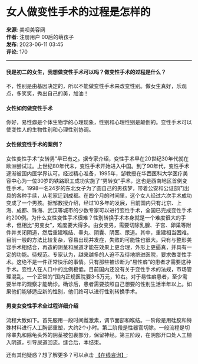# 女人做变性手术的过程是怎样的

**来源**: 美呗美容网  
**作者**: 注册用户 00后的萌孩子  
**发布**: 2023-06-11 03:45  
**评论**: 170  

---

#### 我是初二的女生，我想做变性手术可以吗？做变性手术的过程是什么？

不，性别是由基因决定的，所以不能做变性手术来改变性别。做女生真好，乐观点，多笑笑，秀出自己的美，加油！

#### 女性如何做变性手术

你好，易性癖是个体生物学的心理现象，性别和心理性别是颠倒的。变性手术可以使变性人的生物性别和心理性别协调。

#### 女性做变性手术的案例？

女性变性手术“女转男”早已有之。据专家介绍，变性手术早在20世纪30年代就在欧洲尝试过。上世纪80年代末，变性手术开始进入中国。到了90年代，变性手术逐渐被国内医学界认可。经过精心准备，1995年，邹教授在华西医科大学医疗美容中心为一位30岁的铁路职工成功实施了“男转女”手术，这也是西南地区首例变性手术。1998一名24岁的东北女子为了圆自己的男孩梦，带着公安和公证部门出具的各种手续，从老家迁到成都。在四个月的时间里，这个女人经过六次手术成功变成了一个男孩。据邹教授介绍，经过10多年的发展，目前国内只有北京、上海、成都、珠海、武汉等城市的少数专家可以进行变性手术，全国已完成变性手术约200例。为什么女性变性手术很难？性别转换手术本身就是一个难度很大的手术，但相比“男变女”，难度要大得多。由女变男，需要切除乳腺、子宫、卵巢等附件并关闭阴道，然后重建喉结、睾丸、阴囊、阴茎、尿道。其中，重建相当困难。目前一般的方法比较复杂，容易出现并发症，失败的可能性也很大。只有与整形美容手术相结合，再造的阴茎和尿道才能在效果上更合理，外形上更逼真，并具有一定的功能。待规范。专家认为，越来越多的人迫不及待地挤进医院，要求做变性手术。这绝不是一件正常快乐的事情。只有那些被诊断为“易性癖”的患者才需要这种手术。变性人在人口中的比例极低。目前国内还没有关于变性手术的法规，市场管理混乱。一个正常的“国内正规医院要3-5万元，10右。对于易性癖患者，至少需要半年的观察才能确诊。确诊后，患者需要按照自己想要的性别生活半年以上。如果他们能够适应新的性别，他们终可以进行性别转换手术。

#### 男变女变性手术全过程详细介绍

流程大致如下。首先服用一段时间雌激素，调节面部和喉结。一阶段是用硅胶和特殊材料进行人工胸部重塑，大约2个小时。第二阶段是性器官切除。一般流程是切除睾丸和除龟头外的阴茎被包裹部分，保留神经。第三阶段，在阴部开口处人工植入阴道，引导尿道回流。缝合后，本结束。

还有其他疑惑？想了解更多？可以点击 [【在线咨询】](javascript:void(0));